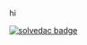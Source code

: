 hi

[![solvedac badge](https://solvedac-readme-badge.vercel.app/api/v1/badge?user=tropical_potato)](https://github.com/2ykwang/solvedac-readme-badge)
